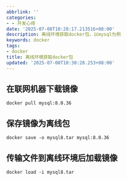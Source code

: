 ```yaml
---
abbrlink: ''
categories:
- - 开发心得
date: '2025-07-08T10:28:17.213516+08:00'
description: 离线环境获取docker包，以mysql为例
keywords: docker
tags:
- docker
title: 离线环境获取docker包
updated: '2025-07-08T10:30:28.253+08:00'
---
```

## 在联网机器下载镜像

`docker pull mysql:8.0.36`

## 保存镜像为离线包

`docker save -o mysql8.tar mysql:8.0.36`

## 传输文件到离线环境后加载镜像

`docker load -i mysql8.tar`
